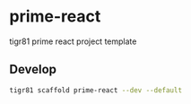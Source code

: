 # prime-react
tigr81 prime react project template

## Develop

```bash
tigr81 scaffold prime-react --dev --default
```

